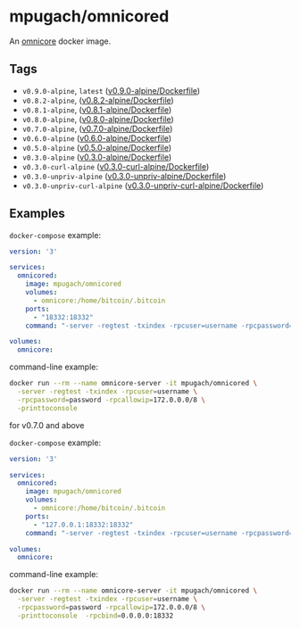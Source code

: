 # mpugach/omnicored

An [omnicore](https://github.com/OmniLayer/omnicore) docker image.

## Tags
- `v0.9.0-alpine`, `latest` ([v0.9.0-alpine/Dockerfile](https://github.com/mpugach/docker_omnicored/blob/master/v0.9.0-alpine/Dockerfile))
- `v0.8.2-alpine`, ([v0.8.2-alpine/Dockerfile](https://github.com/mpugach/docker_omnicored/blob/master/v0.8.2-alpine/Dockerfile))
- `v0.8.1-alpine`, ([v0.8.1-alpine/Dockerfile](https://github.com/mpugach/docker_omnicored/blob/master/v0.8.1-alpine/Dockerfile))
- `v0.8.0-alpine`, ([v0.8.0-alpine/Dockerfile](https://github.com/mpugach/docker_omnicored/blob/master/v0.8.0-alpine/Dockerfile))
- `v0.7.0-alpine`, ([v0.7.0-alpine/Dockerfile](https://github.com/mpugach/docker_omnicored/blob/master/v0.7.0-alpine/Dockerfile))
- `v0.6.0-alpine` ([v0.6.0-alpine/Dockerfile](https://github.com/mpugach/docker_omnicored/blob/master/v0.6.0-alpine/Dockerfile))
- `v0.5.0-alpine` ([v0.5.0-alpine/Dockerfile](https://github.com/mpugach/docker_omnicored/blob/master/v0.5.0-alpine/Dockerfile))
- `v0.3.0-alpine` ([v0.3.0-alpine/Dockerfile](https://github.com/mpugach/docker_omnicored/blob/master/v0.3.0-alpine/Dockerfile))
- `v0.3.0-curl-alpine` ([v0.3.0-curl-alpine/Dockerfile](https://github.com/mpugach/docker_omnicored/blob/master/v0.3.0-curl-alpine/Dockerfile))
- `v0.3.0-unpriv-alpine` ([v0.3.0-unpriv-alpine/Dockerfile](https://github.com/mpugach/docker_omnicored/blob/master/v0.3.0-unpriv-alpine/Dockerfile))
- `v0.3.0-unpriv-curl-alpine` ([v0.3.0-unpriv-curl-alpine/Dockerfile](https://github.com/mpugach/docker_omnicored/blob/master/v0.3.0-unpriv-curl-alpine/Dockerfile))

## Examples

`docker-compose` example:

```yml
version: '3'

services:
  omnicored:
    image: mpugach/omnicored
    volumes:
      - omnicore:/home/bitcoin/.bitcoin
    ports:
      - "18332:18332"
    command: "-server -regtest -txindex -rpcuser=username -rpcpassword=password -rpcallowip=172.0.0.0/8 -printtoconsole"

volumes:
  omnicore:
```

command-line example:

```sh
docker run --rm --name omnicore-server -it mpugach/omnicored \
  -server -regtest -txindex -rpcuser=username \
  -rpcpassword=password -rpcallowip=172.0.0.0/8 \
  -printtoconsole
```

for v0.7.0 and above

`docker-compose` example:

```yml
version: '3'

services:
  omnicored:
    image: mpugach/omnicored
    volumes:
      - omnicore:/home/bitcoin/.bitcoin
    ports:
      - "127.0.0.1:18332:18332"
    command: "-server -regtest -txindex -rpcuser=username -rpcpassword=password -rpcallowip=172.0.0.0/8 -printtoconsole -rpcbind=0.0.0.0:18332"

volumes:
  omnicore:
```

command-line example:

```sh
docker run --rm --name omnicore-server -it mpugach/omnicored \
  -server -regtest -txindex -rpcuser=username \
  -rpcpassword=password -rpcallowip=172.0.0.0/8 \
  -printtoconsole  -rpcbind=0.0.0.0:18332
```